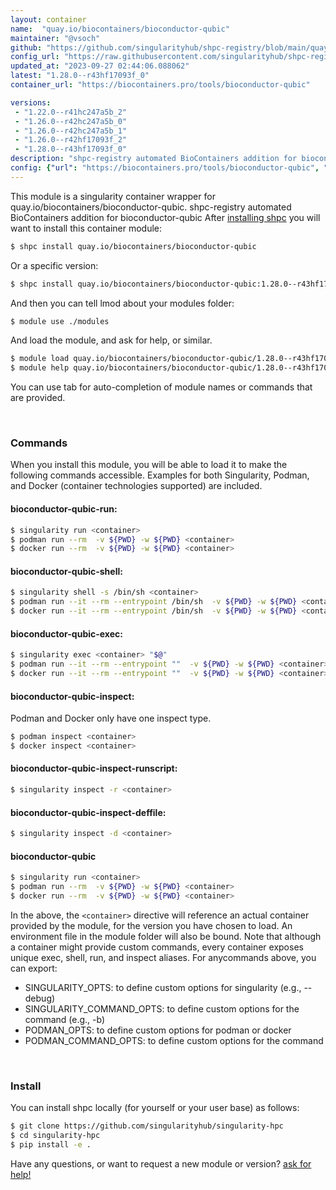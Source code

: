 ```yaml
---
layout: container
name:  "quay.io/biocontainers/bioconductor-qubic"
maintainer: "@vsoch"
github: "https://github.com/singularityhub/shpc-registry/blob/main/quay.io/biocontainers/bioconductor-qubic/container.yaml"
config_url: "https://raw.githubusercontent.com/singularityhub/shpc-registry/main/quay.io/biocontainers/bioconductor-qubic/container.yaml"
updated_at: "2023-09-27 02:44:06.088062"
latest: "1.28.0--r43hf17093f_0"
container_url: "https://biocontainers.pro/tools/bioconductor-qubic"

versions:
 - "1.22.0--r41hc247a5b_2"
 - "1.26.0--r42hc247a5b_0"
 - "1.26.0--r42hc247a5b_1"
 - "1.26.0--r42hf17093f_2"
 - "1.28.0--r43hf17093f_0"
description: "shpc-registry automated BioContainers addition for bioconductor-qubic"
config: {"url": "https://biocontainers.pro/tools/bioconductor-qubic", "maintainer": "@vsoch", "description": "shpc-registry automated BioContainers addition for bioconductor-qubic", "latest": {"1.28.0--r43hf17093f_0": "sha256:ed4aa6aa7c63d1ffa534f0f6bb804812471e85292f058398b1b56524108b4d15"}, "tags": {"1.22.0--r41hc247a5b_2": "sha256:e79cc58c714ecb1941ab1ef734edf66578379ac2dbb71ed7461001dc12d02e53", "1.26.0--r42hc247a5b_0": "sha256:acacd2f4a470640d3c3a58d379198dfcc259b2dae40f937c56f1a1e2b0b6d698", "1.26.0--r42hc247a5b_1": "sha256:17e27f54c624c0ace1d3e09f82a2cad0e862f8e9ea2ee120481eb173c3a31cfe", "1.26.0--r42hf17093f_2": "sha256:040815432aa72726b4623f1671977daae5e192492d80cb5e20585d5f5c70ab36", "1.28.0--r43hf17093f_0": "sha256:ed4aa6aa7c63d1ffa534f0f6bb804812471e85292f058398b1b56524108b4d15"}, "docker": "quay.io/biocontainers/bioconductor-qubic"}
---
```


This module is a singularity container wrapper for quay.io/biocontainers/bioconductor-qubic.
shpc-registry automated BioContainers addition for bioconductor-qubic
After [installing shpc](#install) you will want to install this container module:


```bash
$ shpc install quay.io/biocontainers/bioconductor-qubic
```

Or a specific version:

```bash
$ shpc install quay.io/biocontainers/bioconductor-qubic:1.28.0--r43hf17093f_0
```

And then you can tell lmod about your modules folder:

```bash
$ module use ./modules
```

And load the module, and ask for help, or similar.

```bash
$ module load quay.io/biocontainers/bioconductor-qubic/1.28.0--r43hf17093f_0
$ module help quay.io/biocontainers/bioconductor-qubic/1.28.0--r43hf17093f_0
```

You can use tab for auto-completion of module names or commands that are provided.

<br>

### Commands

When you install this module, you will be able to load it to make the following commands accessible.
Examples for both Singularity, Podman, and Docker (container technologies supported) are included.

#### bioconductor-qubic-run:

```bash
$ singularity run <container>
$ podman run --rm  -v ${PWD} -w ${PWD} <container>
$ docker run --rm  -v ${PWD} -w ${PWD} <container>
```

#### bioconductor-qubic-shell:

```bash
$ singularity shell -s /bin/sh <container>
$ podman run --it --rm --entrypoint /bin/sh  -v ${PWD} -w ${PWD} <container>
$ docker run --it --rm --entrypoint /bin/sh  -v ${PWD} -w ${PWD} <container>
```

#### bioconductor-qubic-exec:

```bash
$ singularity exec <container> "$@"
$ podman run --it --rm --entrypoint ""  -v ${PWD} -w ${PWD} <container> "$@"
$ docker run --it --rm --entrypoint ""  -v ${PWD} -w ${PWD} <container> "$@"
```

#### bioconductor-qubic-inspect:

Podman and Docker only have one inspect type.

```bash
$ podman inspect <container>
$ docker inspect <container>
```

#### bioconductor-qubic-inspect-runscript:

```bash
$ singularity inspect -r <container>
```

#### bioconductor-qubic-inspect-deffile:

```bash
$ singularity inspect -d <container>
```



#### bioconductor-qubic

```bash
$ singularity run <container>
$ podman run --rm  -v ${PWD} -w ${PWD} <container>
$ docker run --rm  -v ${PWD} -w ${PWD} <container>
```


In the above, the `<container>` directive will reference an actual container provided
by the module, for the version you have chosen to load. An environment file in the
module folder will also be bound. Note that although a container
might provide custom commands, every container exposes unique exec, shell, run, and
inspect aliases. For anycommands above, you can export:

 - SINGULARITY_OPTS: to define custom options for singularity (e.g., --debug)
 - SINGULARITY_COMMAND_OPTS: to define custom options for the command (e.g., -b)
 - PODMAN_OPTS: to define custom options for podman or docker
 - PODMAN_COMMAND_OPTS: to define custom options for the command

<br>

### Install

You can install shpc locally (for yourself or your user base) as follows:

```bash
$ git clone https://github.com/singularityhub/singularity-hpc
$ cd singularity-hpc
$ pip install -e .
```

Have any questions, or want to request a new module or version? [ask for help!](https://github.com/singularityhub/singularity-hpc/issues)